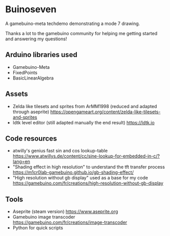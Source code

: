 # Buinoseven
A gamebuino-meta techdemo demonstrating a mode 7 drawing.

Thanks a lot to the gamebuino community for helping me getting started and answering my questions!

## Arduino libraries used
- Gamebuino-Meta
- FixedPoints
- BasicLinearAlgebra

## Assets
- Zelda like tilesets and sprites from ArMM1998 (reduced and adapted through aseprite) https://opengameart.org/content/zelda-like-tilesets-and-sprites
- ldtk level editor (still adapted manually the end result) https://ldtk.io

## Code resources
- atwilly's genius fast sin and cos lookup-table https://www.atwillys.de/content/cc/sine-lookup-for-embedded-in-c/?lang=en
- "Shading effect in high resolution" to understand the tft transfer process https://m1cr0lab-gamebuino.github.io/gb-shading-effect/
- "High resolution without gb display" used as a base for my code https://gamebuino.com/fr/creations/high-resolution-without-gb-display

## Tools
- Aseprite (steam version) https://www.aseprite.org
- Gamebuino image transcoder https://gamebuino.com/fr/creations/image-transcoder
- Python for quick scripts
